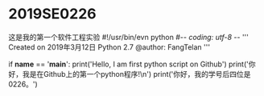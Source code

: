 # 2019SE0226
这是我的第一个软件工程实验
#!/usr/bin/evn python
#-*- coding: utf-8 -*-
'''
Created on 2019年3月12日 Python 2.7
@author: FangTelan 
'''

if __name__ == '__main__':
    print('Hello, I am first python script on Github')
    print('你好，我是在Github上的第一个python程序!\n')
    print('你好，我的学号后四位是0226。')  
    
